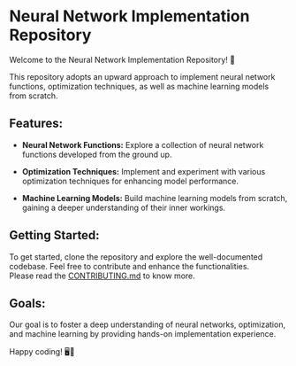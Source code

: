 # Neural Network Implementation Repository

Welcome to the Neural Network Implementation Repository! 🚀

This repository adopts an upward approach to implement neural network functions, optimization techniques, as well as machine learning models from scratch.

## Features:

- **Neural Network Functions:** Explore a collection of neural network functions developed from the ground up.

- **Optimization Techniques:** Implement and experiment with various optimization techniques for enhancing model performance.

- **Machine Learning Models:** Build machine learning models from scratch, gaining a deeper understanding of their inner workings.

## Getting Started:

To get started, clone the repository and explore the well-documented codebase. Feel free to contribute and enhance the functionalities.  
Please read the [CONTRIBUTING.md](https://github.com/kausthub-kannan/neural-scratch/blob/main/CONTRIBUTING.md) to know more.

## Goals:

Our goal is to foster a deep understanding of neural networks, optimization, and machine learning by providing hands-on implementation experience.

Happy coding! 🖥️🧠
